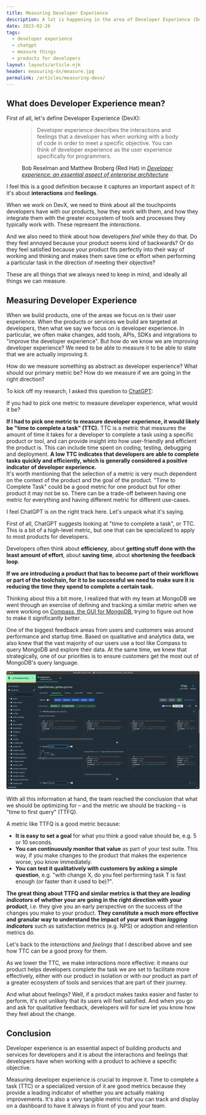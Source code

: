 ```yaml
---
title: Measuring Developer Experience
description: A lot is happening in the area of Developer Experience (DevX). A lot of tech companies are set to improve their DevX. Startups are being founded on the premise of improving DevX. But the first thing to do to improve something is to measure it.
date: 2023-02-26
tags:
  - developer experience
  - chatgpt
  - measure things
  - products for developers
layout: layouts/article.njk
header: measuring-dx/measure.jpg
permalink: /articles/measuring-devx/
---
```


## What does Developer Experience mean?

First of all, let's define Developer Experience (DevX):

<figure>
  <blockquote class="blockquote">
    <p>Developer experience describes the interactions and feelings that a developer has when working with a body of code in order to meet a specific objective. You can think of developer experience as the user experience specifically for programmers.</p>
  </blockquote>
  <figcaption class="blockquote-footer">
     Bob Reselman and Matthew Broberg (Red Hat) in <cite title="Developer experience: an essential aspect of enterprise architecture"><a href="https://www.redhat.com/architect/developer-experience">Developer experience: an essential aspect of enterprise architecture</a></cite>
  </figcaption>
</figure>

I feel this is a good definition because it captures an important aspect of it: it's about **interactions** and **feelings**.

When we work on DevX, we need to think about all the touchpoints developers have with our products, how they work with them, and how they integrate them with the greater ecosystem of tools and processes they typically work with. These represent the *interactions*.

And we also need to think about how developers *feel* while they do that. Do they feel annoyed because your product seems kind of backwards? Or do they feel satisfied because your product fits perfectly into their way of working and thinking and makes them save time or effort when performing a particular task in the direction of meeting their objective?

These are all things that we always need to keep in mind, and ideally all things we can measure.

## Measuring Developer Experience

When we build products, one of the areas we focus on is their user experience. When the products or services we build are targeted at developers, then what we say we focus on is developer experience. In particular, we often make changes, add tools, APIs, SDKs and intgrations to "improve the developer experience". But how do we know we are improving developer experience? We need to be able to measure it to be able to state that we are actually improving it.

How do we measure something as abstract as developer experience? What should our primary metric be? How do we measure if we are going in the right direction?

To kick off my research, I asked this question to [ChatGPT](http://chat.openai.com/):

<div class="card mb-3">
<div class="card-body font-monospace">

  <p>
    <i class="fa-solid fa-user"></i>
    If you had to pick one metric to measure developer experience, what would it be?
  </p>

  <p>
    <i class="fa-solid fa-robot"></i>
    <strong>If I had to pick one metric to measure developer experience, it would likely be "time to complete a task" (TTC).</strong>
  TTC is a metric that measures the amount of time it takes for a developer to complete a task using a specific product or tool, and can provide insight into how user-friendly and efficient the product is. This can include time spent on coding, testing, debugging and deployment. <strong>A low TTC indicates that developers are able to complete tasks quickly and efficiently, which is generally considered a positive indicator of developer experience.</strong><br>
  It's worth mentioning that the selection of a metric is very much dependent on the context of the product and the goal of the product. "Time to Complete Task" could be a good metric for one product but for other product it may not be so. There can be a trade-off between having one metric for everything and having different metric for different use-cases.
  </p>
</div>
</div>

I feel ChatGPT is on the right track here. Let's unpack what it's saying.

First of all, ChatGPT suggests looking at "time to complete a task", or TTC. This is a bit of a high-level metric, but one that can be specialized to apply to most products for developers.

Developers often think about **efficiency**, about **getting stuff done with the least amount of effort**, about **saving time**, about **shortening the feedback loop**.

**If we are introducing a product that has to become part of their workflows or part of the toolchain, for it to be successful we need to make sure it is reducing the time they spend to complete a certain task.**

Thinking about this a bit more, I realized that with my team at MongoDB we went through an exercise of defining and tracking a similar metric when we were working on [Compass, the GUI for MongoDB](https://www.mongodb.com/products/compass), trying to figure out how to make it significantly better.

One of the biggest feedback areas from users and customers was around performance and startup time. Based on qualitative and analytics data, we also knew that the vast majority of our users use a tool like Compass to query MongoDB and explore their data. At the same time, we knew that strategically, one of our priorities is to ensure customers get the most out of MongoDB's query language.

![MongoDB Compass](/img/measuring-dx/mongodb-compass.png)

With all this information at hand, the team reached the conclusion that what we should be optimizing for – and the metric we should be tracking – is "time to first query" (TTFQ).

A metric like TTFQ is a good metric because:

* **It is easy to set a goal** for what you think a good value should be, e.g. 5 or 10 seconds.
* **You can continuously monitor that value** as part of your test suite. This way, if you make changes to the product that makes the experience worse, you know immediately.
* **You can test it qualitatively with customers by asking a simple question**, e.g. "with change X, do you feel performing task T is fast enough (or faster than it used to be)?".

**The great thing about TTFQ and similar metrics is that they are *leading indicators* of whether your are going in the right direction with your product**, i.e. they give you an early perspective on the success of the changes you make to your product. **They constitute a much more effective and granular way to understand the impact of your work than *lagging indicators*** such as satisfaction metrics (e.g. NPS) or adoption and retention metrics do.

Let's back to the *interactions* and *feelings* that I described above and see how TTC can be a good proxy for them.

As we lower the TTC, we make interactions more effective: it means our product helps developers complete the task we are set to facilitate more effectively, either with our product in isolation or with our product as part of a greater ecosystem of tools and services that are part of their journey.

And what about feelings? Well, if a product makes tasks easier and faster to perform, it's not unlikely that its users will feel satisfied. And when you go and ask for qualitative feedback, developers will for sure let you know how they feel about the change. 

## Conclusion

Developer experience is an essential aspect of building products and services for developers and it is about the interactions and feelings that developers have when working with a product to achieve a specific objective.

Measuring developer experience is crucial to improve it. Time to complete a task (TTC) or a specialized version of it are good metrics because they provide a leading indicator of whether you are actually making improvements. It's also a very tangible metric that you can track and display on a dashboard to have it always in front of you and your team.
